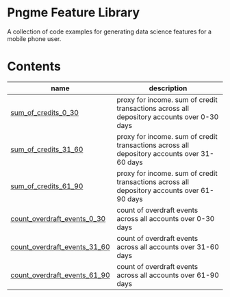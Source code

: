 
# Pngme Feature Library
A collection of code examples for generating data science features for a mobile phone user.

# Contents
| name  | description |
| ----- | ----------- |
| [sum_of_credits_0_30](lib/sum_of_credits/sum_of_credits.py) | proxy for income. sum of credit transactions across all depository accounts over 0-30 days |
| [sum_of_credits_31_60](lib/sum_of_credits/sum_of_credits.py) | proxy for income. sum of credit transactions across all depository accounts over 31-60 days |
| [sum_of_credits_61_90](lib/sum_of_credits/sum_of_credits.py) | proxy for income. sum of credit transactions across all depository accounts over 61-90 days |
| [count_overdraft_events_0_30](lib/count_overdraft_events/count_overdraft_events.py) | count of overdraft events across all accounts over 0-30 days |
| [count_overdraft_events_31_60](lib/count_overdraft_events/count_overdraft_events.py) | count of overdraft events across all accounts over 31-60 days |
| [count_overdraft_events_61_90](lib/count_overdraft_events/count_overdraft_events.py) | count of overdraft events across all accounts over 61-90 days |